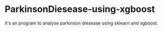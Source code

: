 # ParkinsonDiesease-using-xgboost
it's an program to analyse parkinson diesease using sklearn and xgboost.
